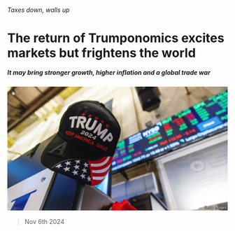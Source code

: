 ###### Taxes down, walls up

# The return of Trumponomics excites markets but frightens the world 

##### It may bring stronger growth, higher inflation and a global trade war 

![image](images/20241109_FNP001.jpg) 

> Nov 6th 2024 


